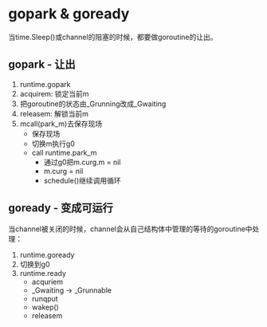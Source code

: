 # gopark & goready

当time.Sleep()或channel的阻塞的时候，都要做goroutine的让出。

## gopark - 让出
1. runtime.gopark
2. acquirem: 锁定当前m
3. 把goroutine的状态由_Grunning改成_Gwaiting
4. releasem: 解锁当前m
5. mcall(park_m)去保存现场
   - 保存现场
   - 切换m执行g0
   - call runtime.park_m
     - 通过g0把m.curg.m = nil
     - m.curg = nil
     - schedule()继续调用循环


## goready - 变成可运行
当channel被关闭的时候，channel会从自己结构体中管理的等待的goroutine中处理：
1. runtime.goready
2. 切换到g0
3. runtime.ready
   - acquriem
   - _Gwaiting -> _Grunnable
   - runqput
   - wakep()
   - releasem
